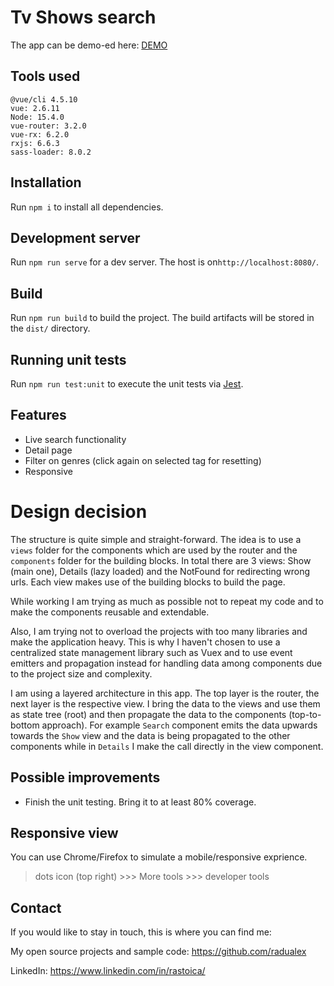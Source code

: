 # Tv Shows search

The app can be demo-ed here:
[DEMO](https://infallible-cori-79ad95.netlify.app/)

## Tools used

```
@vue/cli 4.5.10
vue: 2.6.11
Node: 15.4.0
vue-router: 3.2.0
vue-rx: 6.2.0
rxjs: 6.6.3
sass-loader: 8.0.2
```

## Installation

Run `npm i` to install all dependencies.

## Development server

Run `npm run serve` for a dev server. The host is on`http://localhost:8080/`.

## Build

Run `npm run build` to build the project. The build artifacts will be stored in the `dist/` directory.

## Running unit tests

Run `npm run test:unit` to execute the unit tests via [Jest](https://jestjs.io/).

## Features

- Live search functionality
- Detail page
- Filter on genres (click again on selected tag for resetting)
- Responsive

# Design decision

The structure is quite simple and straight-forward. The idea is to use a `views` folder for the components which are used by the router and the `components` folder for the building blocks. In total there are 3 views: Show (main one), Details (lazy loaded) and the NotFound for redirecting wrong urls. Each view makes use of the building blocks to build the page.

While working I am trying as much as possible not to repeat my code and to make the components reusable and extendable.

Also, I am trying not to overload the projects with too many libraries and make the application heavy. This is why I haven't chosen to use a centralized state management library such as Vuex and to use event emitters and propagation instead for handling data among components due to the project size and complexity.

I am using a layered architecture in this app. The top layer is the router, the next layer is the respective view. I bring the data to the views and use them as state tree (root) and then propagate the data to the components (top-to-bottom approach). For example `Search` component emits the data upwards towards the `Show` view and the data is being propagated to the other components while in `Details` I make the call directly in the view component.

## Possible improvements

- Finish the unit testing. Bring it to at least 80% coverage.

## Responsive view

You can use Chrome/Firefox to simulate a mobile/responsive exprience.

> dots icon (top right) >>> More tools >>> developer tools

## Contact

If you would like to stay in touch, this is where you can find me:

My open source projects and sample code: https://github.com/radualex

LinkedIn: https://www.linkedin.com/in/rastoica/
